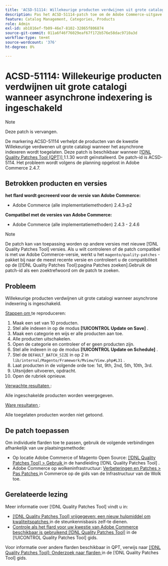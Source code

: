 ```yaml
---
title: 'ACSD-51114: Willekeurige producten verdwijnen uit grote catalogi wanneer asynchrone indexering is ingeschakeld'
description: Pas het ACSD-51114-patch toe om de Adobe Commerce-uitgave te corrigeren. Willekeurige producten verdwijnen uit grote catalogi wanneer asynchrone indexering is ingeschakeld.
feature: Catalog Management, Categories, Products
role: Admin
exl-id: ab1816ef-fb09-46e7-8102-32865f806874
source-git-commit: 011a6f46f76029eaf67f172b576e58dac9710a3d
workflow-type: tm+mt
source-wordcount: '376'
ht-degree: 0%

---
```


# ACSD-51114: Willekeurige producten verdwijnen uit grote catalogi wanneer asynchrone indexering is ingeschakeld

>[!NOTE]
>
>Deze patch is vervangen.

De markering ACSD-51114 verhelpt de producten van de kwestie Willekeurige verdwenen uit grote catalogi wanneer het asynchrone indexeren wordt toegelaten. Deze patch is beschikbaar wanneer [[!DNL Quality Patches Tool (QPT)] ](https://experienceleague.adobe.com/nl/docs/commerce-operations/tools/quality-patches-tool/quality-patches-tool-to-self-serve-quality-patches) 1.1.30 wordt geïnstalleerd. De patch-id is ACSD-5114. Het probleem wordt volgens de planning opgelost in Adobe Commerce 2.4.7.

## Betrokken producten en versies

**het flard wordt gecreeerd voor de versie van Adobe Commerce:**

* Adobe Commerce (alle implementatiemethoden) 2.4.3-p2

**Compatibel met de versies van Adobe Commerce:**

* Adobe Commerce (alle implementatiemethoden) 2.4.3 - 2.4.6

>[!NOTE]
>
>De patch kan van toepassing worden op andere versies met nieuwe [!DNL Quality Patches Tool] versies. Als u wilt controleren of de patch compatibel is met uw Adobe Commerce-versie, werkt u het `magento/quality-patches` -pakket bij naar de meest recente versie en controleert u de compatibiliteit op de [[!DNL Quality Patches Tool]:pagina Patches zoeken].Gebruik de patch-id als een zoektrefwoord om de patch te zoeken.

## Probleem

Willekeurige producten verdwijnen uit grote catalogi wanneer asynchrone indexering is ingeschakeld.

<u> Stappen om </u> te reproduceren:

1. Maak een set van 10 producten.
1. Stel alle indexen in op de modus **[!UICONTROL Update on Save]** .
1. Maak een categorie en wijs er alle producten aan toe.
1. Alle producten uitschakelen.
1. Open de categorie en controleer of er geen producten zijn.
1. Stel alle indexen in op de modus **[!UICONTROL Update on Schedule]** .
1. Stel de `DEFAULT_BATCH_SIZE` in op 2 in `lib/internal/Magento/Framework/Mview/View.php#L31` .
1. Laat producten in de volgende orde toe: 1st, 9th, 2nd, 5th, 10th, 3rd.
1. Uitsnijden uitvoeren, opdracht.
1. Open de rubriek opnieuw.

<u> Verwachte resultaten </u>:

Alle ingeschakelde producten worden weergegeven.

<u> Ware resultaten </u>:

Alle toegelaten producten worden niet getoond.

## De patch toepassen

Om individuele flarden toe te passen, gebruik de volgende verbindingen afhankelijk van uw plaatsingsmethode:

* Op locatie Adobe Commerce of Magento Open Source: [[!DNL Quality Patches Tool] > Gebruik ](/help/tools/quality-patches-tool/usage.md) in de handleiding [!DNL Quality Patches Tool] .
* Adobe Commerce op wolkeninfrastructuur: [ Verbeteringen en Patches > Pas Patches ](https://experienceleague.adobe.com/docs/commerce-cloud-service/user-guide/develop/upgrade/apply-patches.html?lang=nl-NL) in Commerce op de gids van de Infrastructuur van de Wolk toe.

## Gerelateerde lezing

Meer informatie over [!DNL Quality Patches Tool] vindt u in:

* [[!DNL Quality Patches Tool]  vrijgegeven: een nieuw hulpmiddel om kwaliteitspatches ](https://experienceleague.adobe.com/nl/docs/commerce-operations/tools/quality-patches-tool/quality-patches-tool-to-self-serve-quality-patches) in de steunkennisbasis zelf-te dienen.
* [ Controle als het flard voor uw kwestie van Adobe Commerce beschikbaar is gebruikend  [!DNL Quality Patches Tool]](/help/tools/quality-patches-tool/patches-available-in-qpt/check-patch-for-magento-issue-with-magento-quality-patches.md) in de [!UICONTROL Quality Patches Tool] gids.


Voor informatie over andere flarden beschikbaar in QPT, verwijs naar [[!DNL Quality Patches Tool]: Onderzoek naar flarden ](https://experienceleague.adobe.com/tools/commerce-quality-patches/index.html?lang=nl-NL) in de [!DNL Quality Patches Tool] gids.
